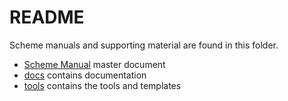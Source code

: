 # README

Scheme manuals and supporting material are found in this folder.

* [Scheme Manual](./scheme-manual.md) master document
* [docs](./docs) contains documentation
* [tools](./tools) contains the tools and templates
